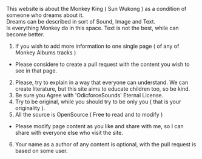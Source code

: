 This website is about the Monkey King ( Sun Wukong ) as a condition of someone who dreams about it.<br>
Dreams can be described in sort of Sound, Image and Text.<br>
Is everything Monkey do in this space. Text is not the best, while can become better. <br>

1. If you wish to add more information to one single page ( of any of Monkey Albums tracks )

- Please considere to create a pull request with the content you wish to see in that page.<br>

2. Please, try to explain in a way that everyone can understand. We can create literature, but this site aims to educate children too, so be kind. <br>
3. Be sure you Agree with 'OdicforceSounds' Eternal License. <br>
4. Try to be original, while you should try to be only you ( that is your originality ).
5. All the source is OpenSource ( Free to read and to modify )

- Please modify page content as you like and share with me, so I can share with everyone else who visit the site. <br>

6. Your name as a author of any content is optional, with the pull request is based on some user.
